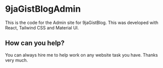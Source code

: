 # 9jaGistBlogAdmin

This is the code for the Admin site for 9jaGistBlog. This was developed with React, Tailwind CSS and Material UI.

## How can you help?

You can always hire me to help work on any website task you have. Thanks very much.
